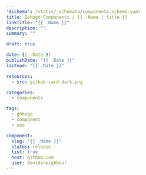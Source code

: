 ```yaml
---
'$schema': /static/_schemata/components.schema.yaml
title: GoHugo Components / {{ .Name | title }}
linkTitle: "{{ .Name }}"
description: ""
summary: ""

draft: true

date: {{ .Date }}
publishDate: "{{ .Date }}"
lastmod: "{{ .Date }}"

resources:
  - src: github-card-dark.png

categories:
  - components

tags:
  - gohugo
  - component
  - seo

component:
  slug: "{{ .Name }}"
  status: release
  list: true
  host: github.com
  user: davidsneighbour
---
```

